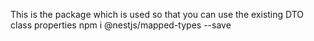 This is the package which is used so that you can use the existing DTO class properties
npm i @nestjs/mapped-types --save 

